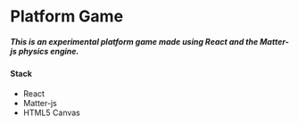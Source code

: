 <h1>Platform Game</h1>

<h5>This is an experimental platform game made using React and the Matter-js physics engine.  </h5>

<h4>Stack</h4>
<ul>
  <li>React</li>
    <li>Matter-js</li>
    <li>HTML5 Canvas</li>
  </ul>
